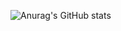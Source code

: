 ![Anurag's GitHub stats](https://github-readme-stats.vercel.app/api?username=silviatag&show_icons=true&theme=radical)
